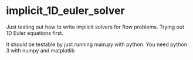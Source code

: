 # implicit_1D_euler_solver
Just testing out how to write implicit solvers for flow problems. Trying out 1D Euler equations first.

It should be testable by just running main.py with python. You need python 3 with numpy and matplotlib
